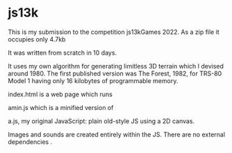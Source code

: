 # js13k
This is my submission to the competition js13kGames 2022. As a zip file it occupies only 4.7kb

It was written from scratch in 10 days.

It uses my own algorithm for generating limitless 3D terrain which I devised around 1980. The first published version 
was The Forest, 1982, for TRS-80 Model 1 having only 16 kilobytes of programmable memory.

index.html is a web page which runs

amin.js which is a minified version of

a.js, my original JavaScript: plain old-style JS using a 2D canvas.

Images and sounds are created entirely within the JS. There are no external dependencies
.
